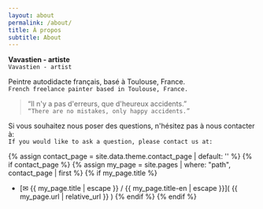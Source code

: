 ```yaml
---
layout: about
permalink: /about/
title: À propos
subtitle: About
---
```


**Vavastien - artiste**
<br>``Vavastien - artist``

Peintre autodidacte français, basé à Toulouse, France.
<br>``French freelance painter based in Toulouse, France.``

> “Il n'y a pas d'erreurs, que d'heureux accidents.”
  <br>`` “There are no mistakes, only happy accidents.” ``


Si vous souhaitez nous poser des questions, n'hésitez pas à nous contacter à:
<br>``If you would like to ask a question, please contact us at:``


{% assign contact_page = site.data.theme.contact_page | default: '' %}
{% if contact_page %}
{% assign my_page = site.pages | where: "path", contact_page | first %}
{% if my_page.title %}
- [✉ {{ my_page.title | escape }} / {{ my_page.title-en | escape }}]( {{ my_page.url | relative_url }} )
{% endif %}
{% endif %}
